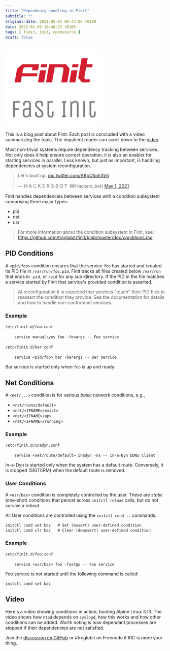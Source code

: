 ```yaml
---
title: "Dependency handling in Finit"
subtitle: ""
original-date: 2021-05-01 08:43:06 +0100
date: 2022-01-09 18:46:23 +0100
tags: [ finit, init, opensource ]
draft: false
---
```

[![finit logo](/images/finit3.png#floatright)](https://troglobit.com/finit.html)

This is a blog post about Finit.  Each post is concluded with a video
summarizing the topic.  The impatient reader can scroll down to the
[video](#video).

Most non-trivial systems require dependency tracking between services.
Not only does it help ensure correct operation, it is also an enabler
for starting services in parallel.  Less known, but just as important,
is handling dependencies at system reconfiguration.

<!--more-->

<blockquote class="twitter-tweet"><p lang="en" dir="ltr">Let&#39;s boot up. <a href="https://t.co/AKpDXoh3Vh">pic.twitter.com/AKpDXoh3Vh</a></p>&mdash; ＨＡＣＫＥＲＳＢＯＴ (@Hackers_bot) <a href="https://twitter.com/Hackers_bot/status/1388605672024154114?ref_src=twsrc%5Etfw">May 1, 2021</a></blockquote> <script async src="https://platform.twitter.com/widgets.js" charset="utf-8"></script> 

Finit handles dependencies between services with a condition subsystem
comprising three major types:

 * pid
 * net
 * usr
 
> For more information about the condition subsystem in Finit, see:
> <https://github.com/troglobit/finit/blob/master/doc/conditions.md>


## PID Conditions

A `<pid/foo>` condition ensures that the service `foo` has started and
created its PID file in `/var/run/foo.pid`.  Finit tracks all files
created below `/var/run` that ends in `.pid`, or `/pid` for any
sub-directory.  If the PID in the file matches a service started by
Finit that service's provided condition is asserted.

> At reconfiguration it is expected that services "touch" their PID
> files to reassert the condition they provide.  See the documentation
> for details and how to handle non-conformant services.

### Example

```
/etc/finit.d/foo.conf

    service manual:yes foo -fooargs -- Foo service
   
/etc/finit.d/bar.conf

    service <pid/foo> bar -barargs -- Bar service
```

Bar service is started only when `foo` is up and ready.


## Net Conditions

A `<net/...>` condition is for various *basic* network conditions, e.g.,

  * `<net/route/default>`
  * `<net/<IFNAME>/exist>`
  * `<net/<IFNAME>/up>`
  * `<net/<IFNAME>/running>`

### Example

```
/etc/finit.d/inadyn.conf

    service <net/route/default> inadyn -ns -- In-a-Dyn DDNS Client
```

In-a-Dyn is started only when the system has a default route.  Conversely,
it is stopped (SIGTERM) when the default route is removed.


### User Conditions

A `<usr/baz>` condition is completely controlled by the user.  These are
*static* (one-shot) conditions that persist across `initctl reload`
calls, but do not survive a reboot.

All User conditions are controlled using the `initctl cond ..` commands:

```
initctl cond set baz   # Set (assert) user-defined condition
initctl cond clr baz   # Clear (deassert) user-defined condition
```

### Example

```
/etc/finit.d/foo.conf

    service <usr/baz> foo -foargs -- Foo service
```

Foo service is not started until the following command is called:

```
initctl cond set baz
```

## Video

Here's a video showing conditions in action, booting Alpine Linux
3.13.  The video shows how `ntpd` depends on `syslogd`, how this works
and how other conditions can be added.  Worth noting is how dependant
processes are stopped if their dependencies are not satisfied.

<script id="asciicast-460832" src="https://asciinema.org/a/460832.js" async></script>  

Join the [discussion on GitHub][1] or #troglobit on Freenode if IRC is
more your thing.

[1]: https://github.com/troglobit/finit/discussions/

